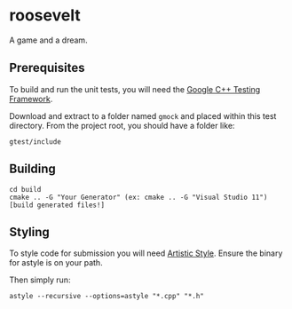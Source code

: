 roosevelt
=========

A game and a dream.

## Prerequisites ##
To build and run the unit tests, you will need the [Google C++ Testing Framework](http://code.google.com/p/googletest/).

Download and extract to a folder named `gmock` and placed within this test directory. From the project root, you should have a folder like:

    gtest/include
	
## Building ##

    cd build
    cmake .. -G "Your Generator" (ex: cmake .. -G "Visual Studio 11")
    [build generated files!]

## Styling ##
To style code for submission you will need [Artistic Style](http://astyle.sourceforge.net/). Ensure the binary for astyle is on your path.

Then simply run:

    astyle --recursive --options=astyle "*.cpp" "*.h"


